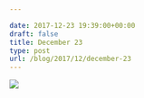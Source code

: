 ```yaml
---

date: 2017-12-23 19:39:00+00:00
draft: false
title: December 23
type: post
url: /blog/2017/12/december-23
---
```




  
![](/images/2017-12-23-201712december-23/IMG_3468.jpg)

  


